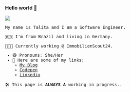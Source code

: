 ### Hello world 👋

<samp>

<img src="http://gif.co/Yffh.gif" >

 My name is Talita and I am a Software Engineer.  

🇧🇷  I'm from Brazil and living in Germany.


👩🏽‍💻  Currently working @ ImmobilienScout24.


- 😄  Pronouns: She/Her
- 🔗  Here are some of my links:
  - [My Blog](https://blog.talitaoliveira.com.br/)
  - [Codepen](https://codepen.io/talitaoliveira)
  - [Linkedin](https://www.linkedin.com/in/litaaoliveira/)


🛠 This page is <strong>ALWAYS A</strong> working in progress..
</samp>

